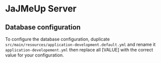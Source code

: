 # JaJMeUp Server

## Database configuration

To configure the database configuration, duplicate `src/main/resources/application-development.default.yml` and rename it `application-developement.yml` then replace all [VALUE] with the correct value for your configuration.